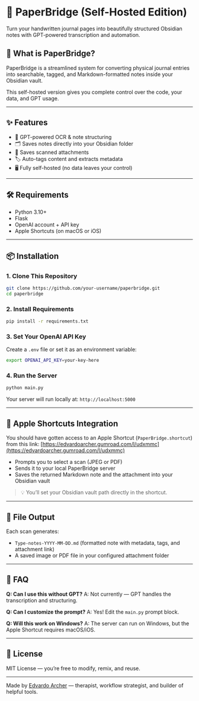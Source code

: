 # 📝 PaperBridge (Self-Hosted Edition)

Turn your handwritten journal pages into beautifully structured Obsidian notes with GPT-powered transcription and automation.

## 🚀 What is PaperBridge?

PaperBridge is a streamlined system for converting physical journal entries into searchable, tagged, and Markdown-formatted notes inside your Obsidian vault.

This self-hosted version gives you complete control over the code, your data, and GPT usage.

---

## ✨ Features

* 🧠 GPT-powered OCR & note structuring
* 🗂️ Saves notes directly into your Obsidian folder
* 📎 Saves scanned attachments
* 🏷️ Auto-tags content and extracts metadata
* 🖥️ Fully self-hosted (no data leaves your control)

---

## 🛠️ Requirements

* Python 3.10+
* Flask
* OpenAI account + API key
* Apple Shortcuts (on macOS or iOS)

---

## 📦 Installation

### 1. Clone This Repository

```bash
git clone https://github.com/your-username/paperbridge.git
cd paperbridge
```

### 2. Install Requirements

```bash
pip install -r requirements.txt
```

### 3. Set Your OpenAI API Key

Create a `.env` file or set it as an environment variable:

```bash
export OPENAI_API_KEY=your-key-here
```

### 4. Run the Server

```bash
python main.py
```

Your server will run locally at: `http://localhost:5000`

---

## 📱 Apple Shortcuts Integration

You should have gotten access to an Apple Shortcut (`PaperBridge.shortcut`) from this link: [https://edvardoarcher.gumroad.com/l/udxmmc](https://edvardoarcher.gumroad.com/l/udxmmc)

* Prompts you to select a scan (JPEG or PDF)
* Sends it to your local PaperBridge server
* Saves the returned Markdown note and the attachment into your Obsidian vault

> 💡 You’ll set your Obsidian vault path directly in the shortcut.

---

## 📁 File Output

Each scan generates:

* `Type-notes-YYYY-MM-DD.md` (formatted note with metadata, tags, and attachment link)
* A saved image or PDF file in your configured attachment folder

---

## 🙋 FAQ

**Q: Can I use this without GPT?**
A: Not currently — GPT handles the transcription and structuring.

**Q: Can I customize the prompt?**
A: Yes! Edit the `main.py` prompt block.

**Q: Will this work on Windows?**
A: The server can run on Windows, but the Apple Shortcut requires macOS/iOS.

---

## 📄 License

MIT License — you’re free to modify, remix, and reuse.

---

Made by [Edvardo Archer](https://github.com/your-username) — therapist, workflow strategist, and builder of helpful tools.
